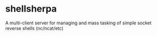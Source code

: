 # shellsherpa
A multi-client server for managing and mass tasking of simple socket reverse shells (nc/ncat/etc)
